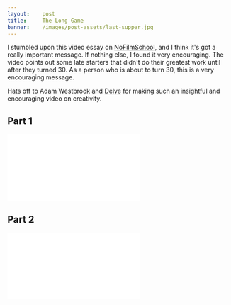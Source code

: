 ```yaml
---
layout:    post
title:     The Long Game
banner:    /images/post-assets/last-supper.jpg
---
```


I stumbled upon this video essay on [NoFilmSchool](http://nofilmschool.com/2014/05/da-vinci-was-a-loser-failure-stories-you-need-to-hear/?hvid=3pCoTY), and I think it's got a really important message. If nothing else, I found it very encouraging. The video points out some late starters that didn't do their greatest work until after they turned 30. As a person who is about to turn 30, this is a very encouraging message.

Hats off to Adam Westbrook and [Delve](http://delve.tv/) for making such an insightful and encouraging video on creativity.

<!-- more -->

## Part 1

<div class="video-container">
<iframe src="//player.vimeo.com/video/84022735?title=0&amp;byline=0&amp;portrait=0&amp;color=ffffff" frameborder="0" webkitallowfullscreen mozallowfullscreen allowfullscreen></iframe>
</div>

## Part 2

<div class="video-container">
<iframe src="//player.vimeo.com/video/87448006?title=0&amp;byline=0&amp;portrait=0&amp;badge=0&amp;color=ffffff" frameborder="0" webkitallowfullscreen mozallowfullscreen allowfullscreen></iframe>
</div>
